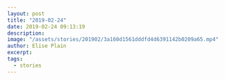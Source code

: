 ```yaml
---
layout: post
title: "2019-02-24"
date: 2019-02-24 09:13:19
description: 
image: "/assets/stories/201902/3a160d1561dddfd4d6391142b0209a65.mp4"
author: Elise Plain
excerpt: 
tags: 
  - stories
---
```



<p></p>
